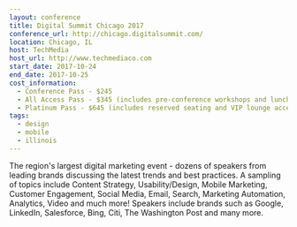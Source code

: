 ```yaml
---
layout: conference
title: Digital Summit Chicago 2017
conference_url: http://chicago.digitalsummit.com/
location: Chicago, IL
host: TechMedia
host_url: http://www.techmediaco.com
start_date: 2017-10-24
end_date: 2017-10-25
cost_information:
  - Conference Pass - $245
  - All Access Pass - $345 (includes pre-conference workshops and lunch)
  - Platinum Pass - $645 (includes reserved seating and VIP lounge access)
tags:
  - design
  - mobile
  - illinois
---
```


The region's largest digital marketing event - dozens of speakers from leading brands discussing the latest trends and best practices. A sampling of topics include Content Strategy, Usability/Design, Mobile Marketing, Customer Engagement, Social Media, Email, Search, Marketing Automation, Analytics, Video and much more! Speakers include brands such as Google, LinkedIn, Salesforce, Bing, Citi, The Washington Post and many more.
